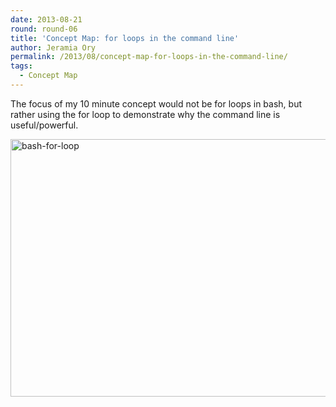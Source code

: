 ```yaml
---
date: 2013-08-21
round: round-06
title: 'Concept Map: for loops in the command line'
author: Jeramia Ory
permalink: /2013/08/concept-map-for-loops-in-the-command-line/
tags:
  - Concept Map
---
```

The focus of my 10 minute concept would not be for loops in bash, but rather using the for loop to demonstrate why the command line is useful/powerful.

[<img class="aligncenter size-large wp-image-4000" alt="bash-for-loop" src="http://teaching.software-carpentry.org/wp-content/uploads/2013/08/bash-for-loop-1024x598.jpeg" width="707" height="412" />][1]

 [1]: http://teaching.software-carpentry.org/wp-content/uploads/2013/08/bash-for-loop.jpeg
